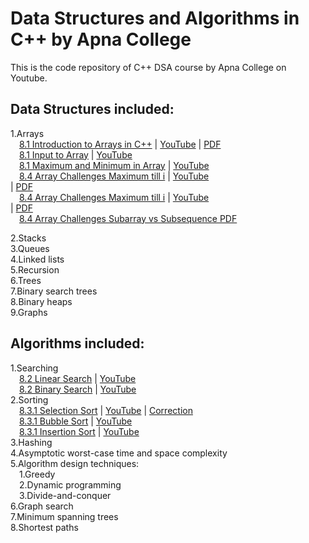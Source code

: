 # Data Structures and Algorithms in C++ by Apna College #

This is the code repository of C++ DSA course by Apna College on Youtube.

## Data Structures included: ##

<p>
1.Arrays <br>
&ensp;&ensp;<a href="/8_1_introduction_to_arrays.cpp" target="_blank">8.1 Introduction to Arrays in C++</a> | <a href="https://youtu.be/PyTK_g1l8V8" target="_blank">YouTube</a> | <a href="https://nbviewer.org/github/purushottamnawale/apnacollege/blob/main/8_1_introduction_to_arrays_in_cpp.pdf" target="_blank">PDF</a><br>
&ensp;&ensp;<a href="/8_1_input_to_array.cpp" target="_blank">8.1 Input to Array</a> | <a href="https://youtu.be/PyTK_g1l8V8?t=355" target="_blank">YouTube</a><br>
&ensp;&ensp;<a href="/8_1_max_min_in_array.cpp" target="_blank">8.1 Maximum and Minimum in Array</a> | <a href="https://youtu.be/PyTK_g1l8V8?t=468" target="_blank">YouTube</a><br>
&ensp;&ensp;<a href="/8_4_array_challenges_max_till_i.cpp" target="_blank">8.4 Array Challenges Maximum till i</a> | <a href="https://youtu.be/eJcBH0xvG98" target="_blank">YouTube</a><br> | <a href="https://nbviewer.org/github/purushottamnawale/apnacollege/blob/main/8_4_array_challenges_max_till_i.pdf" target="_blank">PDF</a><br>
&ensp;&ensp;<a href="/8_4_array_challenges_max_till_i.cpp" target="_blank">8.4 Array Challenges Maximum till i</a> | <a href="https://youtu.be/eJcBH0xvG98" target="_blank">YouTube</a><br> | <a href="https://nbviewer.org/github/purushottamnawale/apnacollege/blob/main/8_4_array_challenges_max_till_i.pdf">PDF</a><br>
&ensp;&ensp;<a href="https://nbviewer.org/github/purushottamnawale/apnacollege/blob/main/8_4_array_challenges_subarray_vs_subsequence.pdf" target="_blank">8.4 Array Challenges Subarray vs Subsequence PDF</a><br>



2.Stacks <br>
3.Queues<br>
4.Linked lists <br>
5.Recursion <br>
6.Trees <br>
7.Binary search trees <br>
8.Binary heaps <br>
9.Graphs <br>
</p>


## Algorithms included: ##
<p>
1.Searching <br>
&ensp;&ensp;<a href="/8_2_linear_search.cpp" target="_blank">8.2 Linear Search</a> | <a href="https://youtu.be/13ocRMSJy5M" target="_blank">YouTube</a><br>
&ensp;&ensp;<a href="/8_2_binary_search.cpp" target="_blank">8.2 Binary Search</a> | <a href="https://youtu.be/13ocRMSJy5M?t=299" target="_blank">YouTube</a><br>
2.Sorting <br>
&ensp;&ensp;<a href="/8_3_1_selection_sort.cpp" target="_blank">8.3.1 Selection Sort</a> | <a href="https://youtu.be/dQa4A2Z0_Ro" target="_blank">YouTube</a> | <a href="/8_3_1_selection_sort_correction.cpp" target="_blank">Correction</a><br>
&ensp;&ensp;<a href="/8_3_2_bubble_sort.cpp" target="_blank">8.3.1 Bubble Sort</a> | <a href="https://youtu.be/xcPFUCh0jT0" target="_blank">YouTube</a><br>
&ensp;&ensp;<a href="/8_3_3_insertion_sort.cpp" target="_blank">8.3.1 Insertion Sort</a> | <a href="https://youtu.be/3GC83dh4cf0" target="_blank">YouTube</a><br>
3.Hashing <br>
4.Asymptotic worst-case time and space complexity <br>
5.Algorithm design techniques: <br>
&ensp;&ensp;1.Greedy<br>
&ensp;&ensp;2.Dynamic programming<br>
&ensp;&ensp;3.Divide-and-conquer<br>
6.Graph search <br>
7.Minimum spanning trees <br>
8.Shortest paths
</p>
